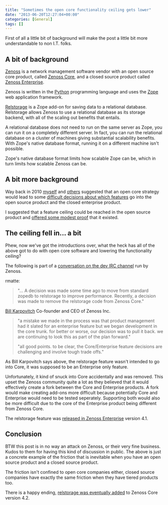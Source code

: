 ```yaml
---
title: "Sometimes the open core functionality ceiling gets lower"
date: "2013-06-20T12:27:04+00:00"
categories: [General]
tags: []
---
```


First of all a little bit of background will make the post a little bit more understandable to non I.T. folks.
<h2>A bit of background</h2>
<a href="http://www.zenoss.com/">Zenoss</a> is a network management software vendor with an open source core product, called <a href="http://community.zenoss.org/">Zenoss Core</a>, and a closed source product called <a title="Network management's new wave six years on" href="http://www.zenoss.com/">Zenoss Enterprise</a>.

Zenoss is written in the <a href="http://www.python.org/">Python</a> programming language and uses the <a href="http://www.zope.org/">Zope</a> web application framework.

<a href="https://pypi.python.org/pypi/RelStorage">Relstorage</a> is a Zope add-on for saving data to a relational database. Relstorage allows Zenoss to use a relational database as its storage backend, with all of the scaling out benefits that entails.

A relational database does not need to run on the same server as Zope, you can run it on a completely different server. In fact, you can run the relational database on a cluster of machines giving substantial scalability benefits. With Zope's native database format, running it on a different machine isn't possible.

Zope's native database format limits how scalable Zope can be, which in turn limits how scalable Zenoss can be.
<h2>A bit more background</h2>
Way back in 2010 <a href="http://techteapot.com/a-real-world-example-of-the-problems-with-open-core-software/">myself</a> and <a href="http://www.adventuresinoss.com/?p=1523">others</a> suggested that an open core strategy would lead to some <a href="http://techteapot.com/an-exploration-of-open-core-licensing-in-network-management/">difficult decisions about which features</a> go into the open source product and the closed enterprise product.

I suggested that a feature ceiling could be reached in the open source product and <a href="http://techteapot.com/musings-upon-the-open-core-functionality-ceiling/">offered some modest proof</a> that it existed.
<h2>The ceiling fell in... a bit</h2>
Phew, now we've got the introductions over, what the heck has all of the above got to do with open core software and lowering the functionality ceiling?

The following is part of a <a href="http://community.zenoss.org/docs/DOC-10312">conversation on the dev IRC channel</a> run by Zenoss.

rmatte:
<blockquote>"... A decision was made some time ago to move from standard zopedb to relstorage to improve performance. Recently, a decision was made to remove the relstorage code from Zenoss Core."</blockquote>
<a href="http://www.zenoss.com/about/team/management">Bill Karpovitch</a> Co-founder and CEO of Zenoss Inc.
<blockquote>"a mistake we made in the process was that product management had it slated for an enterprise feature but we began development in the core trunk. for better or worse, our decision was to pull it back. we are continuing to look this as part of the plan forward."

"all good points. to be clear, the Core/Enterprise feature decisions are challenging and involve tough trade offs."</blockquote>
As Bill Karpovitch says above, the relstorage feature wasn't intended to go into Core, it was supposed to be an Enterprise only feature.

Unfortunately, it kind of snuck into Core accidentally and was removed. This upset the Zenoss community quite a lot as they believed that it would effectively create a fork between the Core and Enterprise products. A fork would make creating add-ons more difficult because potentially Core and Enterprise would need to be tested seperately. Supporting both would also be more difficult due to the core of the Enterprise product being different from Zenoss Core.

The relstorage feature was <a href="http://web.archive.org/web/20131126143926/https://community.zenoss.org/servlet/JiveServlet/downloadBody/11984-102-1-1485/Zenoss_Resource_Manager_Release_Notes_23-092011-4.1-v01.pdf">released in Zenoss Enterprise</a> version 4.1.
<h2>Conclusion</h2>
BTW this post is in no way an attack on Zenoss, or their very fine business. Kudos to them for having this kind of discussion in public. The above is just a concrete example of the friction that is inevitable when you have an open source product and a closed source product.

The friction isn't confined to open core companies either, closed source companies have exactly the same friction when they have tiered products too.

There is a happy ending, <a href="http://sourceforge.net/projects/zenoss/files/Documentation/zenoss-4.2.x-docs/zendocs-4.2.0/Zenoss_Core_Release_Notes_00-082012-4.2-v05.pdf">relstorage was eventually added</a> to Zenoss Core version 4.2.
